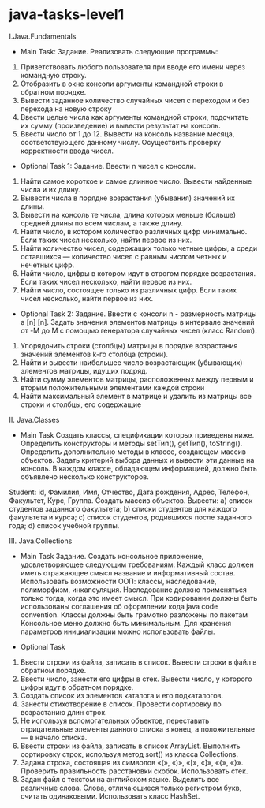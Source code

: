 # java-tasks-level1

I.Java.Fundamentals

 - Main Task:
 Задание. Реализовать следующие программы:
1. Приветствовать любого пользователя при вводе его имени через командную строку.
2. Отобразить в окне консоли аргументы командной строки в обратном порядке.
3. Вывести заданное количество случайных чисел с переходом и без перехода на новую строку
4. Ввести целые числа как аргументы командной строки, подсчитать их сумму (произведение) и вывести результат на консоль.
5. Ввести число от 1 до 12. Вывести на консоль название месяца, соответствующего данному числу. Осуществить проверку корректности ввода чисел.


 - Optional Task 1:
 Задание. Ввести n чисел с консоли.
1. Найти самое короткое и самое длинное число. Вывести найденные числа и их длину.
2. Вывести числа в порядке возрастания (убывания) значений их длины.
3. Вывести на консоль те числа, длина которых меньше (больше) средней длины по всем числам, а также длину.
4. Найти число, в котором количество различных цифр минимально. Если таких чисел несколько, найти первое из них.
5. Найти количество чисел, содержащих только четные цифры, а среди оставшихся — количество чисел с равным числом четных и нечетных цифр.
6. Найти число, цифры в котором идут в строгом порядке возрастания. Если таких чисел несколько, найти первое из них.
7. Найти число, состоящее только из различных цифр. Если таких чисел несколько, найти первое из них.

 - Optional Task 2:
 Задание. Ввести с консоли n - размерность матрицы a [n] [n]. 
 Задать значения элементов матрицы в интервале значений от -M до M с помощью генератора случайных чисел (класс Random).
1. Упорядочить строки (столбцы) матрицы в порядке возрастания значений элементов k-го столбца (строки).
2. Найти и вывести наибольшее число возрастающих (убывающих) элементов матрицы, идущих подряд.
3. Найти сумму элементов матрицы, расположенных между первым и вторым положительными элементами каждой строки
4. Найти максимальный элемент в матрице и удалить из матрицы все строки и столбцы, его содержащие

II. Java.Classes

 - Main Task
 Создать классы, спецификации которых приведены ниже. 
 Определить конструкторы и методы setТип(), getТип(), toString(). 
 Определить дополнительно методы в классе, создающем массив объектов. 
 Задать критерий выбора данных и вывести эти данные на консоль. 
 В каждом классе, обладающем информацией, должно быть объявлено несколько конструкторов.

Student: id, Фамилия, Имя, Отчество, Дата рождения, Адрес, Телефон, Факультет, Курс, Группа.
Создать массив объектов. Вывести:
a) список студентов заданного факультета;
b) списки студентов для каждого факультета и курса;
c) список студентов, родившихся после заданного года;
d) список учебной группы.

III. Java.Collections

- Main Task
Задание. Создать консольное приложение, удовлетворяющее следующим требованиям:
Каждый класс должен иметь отражающее смысл название и информативный состав.
Использовать возможности ООП: классы, наследование, полиморфизм, инкапсуляция.
Наследование должно применяться только тогда, когда это имеет смысл.
При кодировании должны быть использованы соглашения об оформлении кода java code convention.
Классы должны быть грамотно разложены по пакетам
Консольное меню должно быть минимальным.
Для хранения параметров инициализации можно использовать файлы.

- Optional Task
1. Ввести строки из файла, записать в список. Вывести строки в файл в обратном порядке.
2. Ввести число, занести его цифры в стек. Вывести число, у которого цифры идут в обратном порядке.
3. Создать список из элементов каталога и его подкаталогов.
4. Занести стихотворение в список. Провести сортировку по возрастанию длин строк.
5. Не используя вспомогательных объектов, переставить отрицательные элементы данного списка в конец, а положительные — в начало списка.
6. Ввести строки из файла, записать в список ArrayList. Выполнить сортировку строк, используя метод sort() из класса Collections.
7. Задана строка, состоящая из символов «(», «)», «[», «]», «{», «}». Проверить правильность расстановки скобок. Использовать стек.
8. Задан файл с текстом на английском языке. Выделить все различные слова. Слова, отличающиеся только регистром букв, считать одинаковыми. Использовать класс HashSet.
